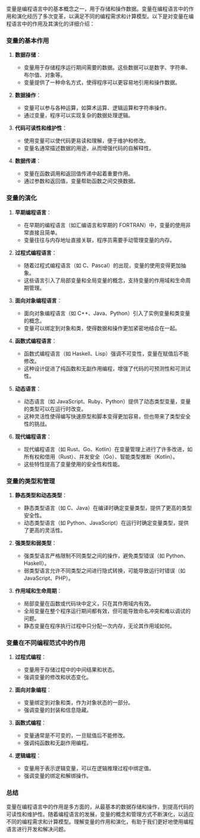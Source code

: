 变量是编程语言中的基本概念之一，用于存储和操作数据。变量在编程语言中的作用和演化经历了多次变革，以满足不同的编程需求和计算模型。以下是对变量在编程语言中的作用及其演化的详细介绍：

### 变量的基本作用

1. **数据存储**：
   - 变量用于存储程序运行期间需要的数据。这些数据可以是数字、字符串、布尔值、对象等。
   - 变量提供了一种命名方式，使得程序可以更容易地引用和操作数据。

2. **数据操作**：
   - 变量可以参与各种运算，如算术运算、逻辑运算和字符串操作。
   - 通过变量，程序可以实现复杂的数据处理逻辑。

3. **代码可读性和维护性**：
   - 使用变量可以使代码更易读和理解，便于维护和修改。
   - 变量名通常描述数据的用途，从而增强代码的自解释性。

4. **数据传递**：
   - 变量在函数调用和返回值传递中起着重要作用。
   - 通过参数和返回值，变量帮助函数之间交换数据。

### 变量的演化

1. **早期编程语言**：
   - 在早期的编程语言（如汇编语言和早期的 FORTRAN）中，变量的使用非常直接且简单。
   - 变量往往与内存地址直接关联，程序员需要手动管理变量的内存。

2. **过程式编程语言**：
   - 随着过程式编程语言（如 C、Pascal）的出现，变量的使用变得更加抽象。
   - 这些语言引入了局部变量和全局变量的概念，支持变量的作用域和生命周期管理。

3. **面向对象编程语言**：
   - 面向对象编程语言（如 C++、Java、Python）引入了实例变量和类变量的概念。
   - 变量可以绑定到对象和类，使得数据和操作更加紧密地结合在一起。

4. **函数式编程语言**：
   - 函数式编程语言（如 Haskell、Lisp）强调不可变性，变量在赋值后不能修改。
   - 这种设计促进了纯函数和无副作用编程，增强了代码的可预测性和可测试性。

5. **动态语言**：
   - 动态语言（如 JavaScript、Ruby、Python）提供了动态类型变量，变量的类型可以在运行时改变。
   - 这种灵活性使得编写快速原型和脚本变得更加容易，但也带来了类型安全性的挑战。

6. **现代编程语言**：
   - 现代编程语言（如 Rust、Go、Kotlin）在变量管理上进行了许多改进，如所有权和借用（Rust）、并发安全（Go）、智能类型推断（Kotlin）。
   - 这些特性提高了变量使用的安全性和性能。

### 变量的类型和管理

1. **静态类型和动态类型**：
   - 静态类型语言（如 C、Java）在编译时确定变量类型，提供了更高的类型安全性。
   - 动态类型语言（如 Python、JavaScript）在运行时确定变量类型，提供了更高的灵活性。

2. **强类型和弱类型**：
   - 强类型语言严格限制不同类型之间的操作，避免类型错误（如 Python、Haskell）。
   - 弱类型语言允许不同类型之间进行隐式转换，可能导致运行时错误（如 JavaScript、PHP）。

3. **作用域和生命周期**：
   - 局部变量在函数或代码块中定义，只在其作用域内有效。
   - 全局变量在整个程序运行期间都有效，但可能导致命名冲突和难以调试的问题。
   - 静态变量在程序执行过程中只分配一次内存，无论其作用域如何。

### 变量在不同编程范式中的作用

1. **过程式编程**：
   - 变量用于存储过程中的中间结果和状态。
   - 强调变量的修改和状态变化。

2. **面向对象编程**：
   - 变量绑定到对象和类，作为对象状态的一部分。
   - 强调变量的封装和信息隐藏。

3. **函数式编程**：
   - 变量通常是不可变的，一旦赋值后不能修改。
   - 强调纯函数和无副作用编程。

4. **逻辑编程**：
   - 变量用于表示逻辑变量，可以在逻辑推理过程中绑定值。
   - 强调变量的绑定和解绑操作。

### 总结

变量在编程语言中的作用是多方面的，从最基本的数据存储和操作，到提高代码的可读性和维护性。随着编程语言的发展，变量的概念和管理方式不断演化，以适应不同的编程需求和计算模型。理解变量的作用和演化，有助于我们更好地使用编程语言进行开发和解决问题。